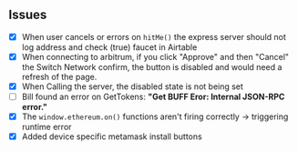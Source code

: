 ## Issues

- [x] When user cancels or errors on `hitMe()` the express server should not log address and check (true) faucet in Airtable
- [x] When connecting to arbitrum, if you click "Approve" and then "Cancel" the Switch Network confirm, the button is disabled and would need a refresh of the page.
- [x] When Calling the server, the disabled state is not being set
- [ ] Bill found an error on GetTokens: **"Get BUFF Eror: Internal JSON-RPC error."**
- [x] The `window.ethereum.on()` functions aren't firing correctly -> triggering runtime error
- [x] Added device specific metamask install buttons